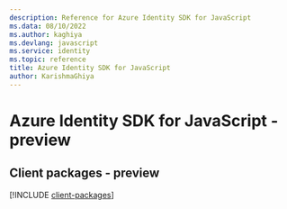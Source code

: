 ```yaml
---
description: Reference for Azure Identity SDK for JavaScript
ms.data: 08/10/2022
ms.author: kaghiya
ms.devlang: javascript
ms.service: identity
ms.topic: reference
title: Azure Identity SDK for JavaScript
author: KarishmaGhiya
---
```

# Azure Identity SDK for JavaScript - preview

## Client packages - preview
[!INCLUDE [client-packages](identity-client-index.md)]